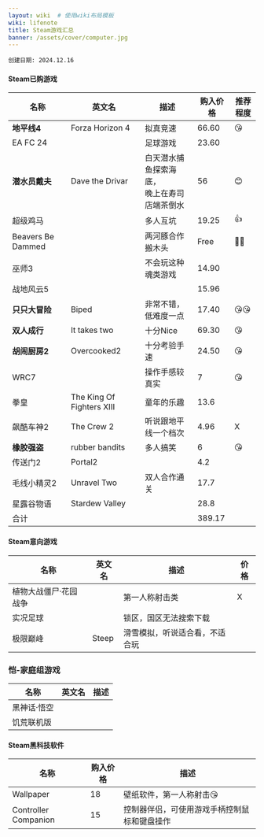 ```yaml
---
layout: wiki  # 使用wiki布局模板
wiki: lifenote
title: Steam游戏汇总
banner: /assets/cover/computer.jpg
--- 
```

`创建日期: 2024.12.16`


#### Steam已购游戏
| 名称      | 英文名 | 描述 | 购入价格 | 推荐程度 |
| ----------- | ----------- | ----------- | ----------- | ----------- |
| **地平线4** | Forza Horizon 4 | 拟真竞速 | 66.60 | 😘 |
| EA FC 24 |  | 足球游戏 | 23.60 |  |
| **潜水员戴夫** | Dave the Drivar | 白天潜水捕鱼探索海底，<br>晚上在寿司店端茶倒水 | 56 | 😊 |
| 超级鸡马 |  | 多人互坑 | 19.25 | 👍 |
| Beavers Be Dammed |  | 两河豚合作搬木头 | Free | 👦👧 |
| 巫师3 |  | 不会玩这种魂类游戏 | 14.90 |  |
| 战地风云5 |  |  | 15.96  |  |
| **只只大冒险** | Biped | 非常不错，低难度一点 | 17.40 | 😘😘 |
| **双人成行** | It takes two | 十分Nice | 69.30 | 😘 |
| **胡闹厨房2** | Overcooked2 | 十分考验手速 | 24.50 | 😘 |
| WRC7 |  | 操作手感较真实 | 7 | 😘 |
| 拳皇 | The King Of Fighters XIII | 童年的乐趣 | 13.6 |  |
| 飙酷车神2 | The Crew 2 | 听说跟地平线一个档次 | 4.96 | X |
| **橡胶强盗** | rubber bandits | 多人搞笑 | 6 | 😘 |
| 传送门2 | Portal2 |  | 4.2 |  |
| 毛线小精灵2 | Unravel Two | 双人合作通关 | 17.7 |  |
| 星露谷物语 | Stardew Valley |  | 28.8|  |
| 合计 |  |  | 389.17 |  |

#### Steam意向游戏
| 名称 | 英文名 | 描述 | 价格 |
| ----------- | ----------- | ----------- | ----------- |
| 植物大战僵尸·花园战争 |  | 第一人称射击类 | X |
| 实况足球 |  | 锁区，国区无法搜索下载 | |
| 极限巅峰 | Steep | 滑雪模拟，听说适合看，不适合玩 |  |

### 恺-家庭组游戏
| 名称 | 英文名 | 描述 |
| ----------- | ----------- | ----------- |
| 黑神话·悟空 |  |  |
| 饥荒联机版 |  |  |

#### Steam黑科技软件
| 名称      | 购入价格 | 描述 |
| ----------- | ----------- | ----------- |
| Wallpaper | 18 | 壁纸软件，第一人称射击😘 |
| Controller Companion | 15 | 控制器伴侣，可使用游戏手柄控制鼠标和键盘操作 |

